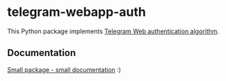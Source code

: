 # telegram-webapp-auth
This Python package implements [Telegram Web authentication algorithm](https://core.telegram.org/bots/webapps#validating-data-received-via-the-mini-app).

## Documentation
[Small package - small documentation](docs/docs.md) :)
